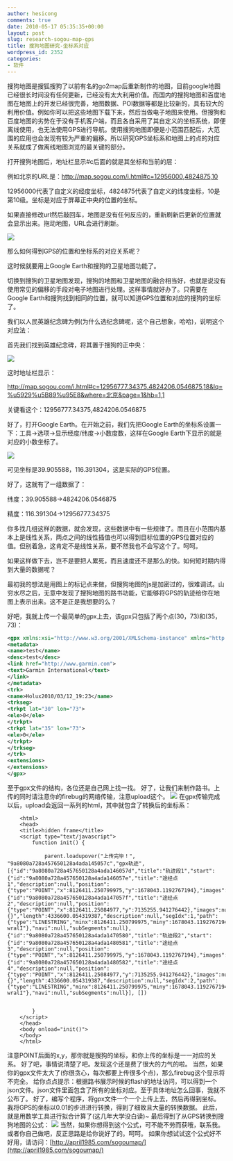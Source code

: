 ```yaml
---
author: hesicong
comments: true
date: 2010-05-17 05:35:35+00:00
layout: post
slug: research-sogou-map-gps
title: 搜狗地图研究-坐标系对应
wordpress_id: 2352
categories:
- 软件
---
```


搜狗地图是搜狐搜狗了以前有名的go2map后重新制作的地图，目前google地图已经很长时间没有任何更新，已经没有太大利用价值。而国内的搜狗地图和百度地图在地图上的开发已经很完善，地图数据、POI数据等都是比较新的，具有较大的利用价值。例如你可以把这些地图下载下来，然后当做电子地图来使用。但搜狗和百度地图的劣势在于没有手机客户端，而且各自采用了其自定义的坐标系统，即便离线使用，也无法使用GPS进行导航。使用搜狗地图即便是小范围匹配后，大范围的应用也会发现有较为严重的偏移。所以研究GPS坐标系和地图上的点的对应关系就成了做离线地图浏览的最关键的部分。

打开搜狗地图后，地址栏显示#c后面的就是其坐标和当前的层：

例如北京的URL是：http://map.sogou.com/i.html#c=12956000,4824875,10

12956000代表了自定义的经度坐标，4824875代表了自定义的纬度坐标，10是第10级。坐标是对应于屏幕正中央的位置的坐标。

如果直接修改url然后敲回车，地图是没有任何反应的，重新刷新后更新的位置就会显示出来。拖动地图，URL会进行刷新。

[](/images/sogoumap/capture.png)![](/images/sogoumap/image/thumb/capture.png)

那么如何得到GPS的位置和坐标系的对应关系呢？

这时候就要用上Google Earth和搜狗的卫星地图功能了。

切换到搜狗的卫星地图发现，搜狗的地图和卫星地图的融合相当好，也就是说没有使用常见的偏移的手段对电子地图进行处理。这样事情就好办了。只需要在Google Earth和搜狗找到相同的位置，就可以知道GPS位置和对应的搜狗的坐标了。

我们以人民英雄纪念碑为例(为什么选纪念碑呢，这个自己想象，哈哈)，说明这个对应法：

首先我们找到英雄纪念碑，将其置于搜狗的正中央：

[](/images/sogoumap/capture2.jpg)![](/images/sogoumap/image/thumb/capture2.jpg)

这时地址栏显示：

http://map.sogou.com/i.html#c=12956777.34375,4824206.0546875,18&lq=%u5929%u5B89%u95E8&where=北京&page=1&hb=1,1

关键看这个：12956777.34375,4824206.0546875

好了，打开Google Earth。在开始之前，我们先把Google Earth的坐标系设置一下：工具->选项->显示经度/纬度->小数度数，这样在Google Earth下显示的就是对应的小数坐标了。

[](/images/sogoumap/capture3.jpg)![](/images/sogoumap/image/thumb/capture3.jpg)

可见坐标是39.905588，116.391304，这是实际的GPS位置。

好了，这就有了一组数据了：

纬度：39.905588->4824206.0546875

精度：116.391304->12956777.34375

你多找几组这样的数据，就会发现，这些数据中有一些规律了。而且在小范围内基本上是线性关系，两点之间的线性插值也可以得到目标位置的GPS位置对应的值。但别着急，这肯定不是线性关系，要不然我也不会写这个了。呵呵。

如果这样做下去，岂不是要把人累死，而且速度还不是那么的快。如何短时期内得到大量的数据呢？

最初我的想法是用图上的标记点来做，但搜狗地图的js是加密过的，很难调试。山穷水尽之后，无意中发现了搜狗地图的路书功能，它能够将GPS的轨迹给你在地图上表示出来。这不是正是我想要的么？

好吧，我就上传一个最简单的gpx上去，该gpx只包括了两个点(30，73)和(35，73)：

``` xml
<gpx xmlns:xsi="http://www.w3.org/2001/XMLSchema-instance" xmlns="http://www.topografix.com/GPX/1/1" version="1.1" xsi:schemalocation="http://www.topografix.com/GPX/1/1 http://www.topografix.com/GPX/1/1/gpx.xsd" creator="KML2GPX">
<metadata>
<name>test</name>
<desc>test</desc>
<link href="http://www.garmin.com">
<text>Garmin International</text>
</link>
</metadata>
<trk>
<name>Holux2010/03/12_19:23</name>
<trkseg>
<trkpt lat="30" lon="73">
<ele>0</ele>
</trkpt>
<trkpt lat="35" lon="73">
<ele>0</ele>
</trkpt>
</trkseg>
</trk>
<extensions>
</extensions>
</gpx>
```

至于gpx文件的结构，各位还是自己网上找一找。
好了，让我们来制作路书。上传的同时请注意你的firebug的网络传输，注意upload这个。
[](/images/sogoumap/capture4.jpg)![](/images/sogoumap/image/thumb/capture4.jpg)
在gpx传输完成以后，upload会返回一系列的html，其中就包含了转换后的坐标系：

```
    <html>
    <head>
    <title>hidden frame</title>
    <script type="text/javascript">
    	function init() {

    		parent.loadupover("上传完毕！", "9a8080a728a457650128a4ada145057c","gpx轨迹", [{"id":"9a8080a728a457650128a4ada146057d","title":"轨迹段1","start":{"id":"9a8080a728a457650128a4ada146057e","title":"途经点1","description":null,"position":{"type":"POINT","x":8126411.250799975,"y":1678043.1192767194},"images":null},"end":{"id":"9a8080a728a457650128a4ada147057f","title":"途经点2","description":null,"position":{"type":"POINT","x":8126411.25084977,"y":7135255.941276442},"images":null},"timeSequence":"{}","length":4336600.054319387,"description":null,"segIdx":1,"path":{"type":"LINESTRING","minx":8126411.250799975,"miny":1678043.1192767194,"maxx":8126411.25084977,"maxy":7135255.941276442,"levels":"@@","points":"u{~nNulleB?wralI"},"navi":null,"subSegments":null},{"id":"9a8080a728a457650128a4ada1470580","title":"轨迹段2","start":{"id":"9a8080a728a457650128a4ada1480581","title":"途经点3","description":null,"position":{"type":"POINT","x":8126411.250799975,"y":1678043.1192767194},"images":null},"end":{"id":"9a8080a728a457650128a4ada1480582","title":"途经点4","description":null,"position":{"type":"POINT","x":8126411.25084977,"y":7135255.941276442},"images":null},"timeSequence":"{}","length":4336600.054319387,"description":null,"segIdx":2,"path":{"type":"LINESTRING","minx":8126411.250799975,"miny":1678043.1192767194,"maxx":8126411.25084977,"maxy":7135255.941276442,"levels":"@@","points":"u{~nNulleB?wralI"},"navi":null,"subSegments":null}], [])


    	}
    </script>
    </head>
    <body onload="init()">
    </body>
    </html>
```

注意POINT后面的x,y，那你就是搜狗的坐标，和你上传的坐标是一一对应的关系。
好了吧，事情说清楚了吧。发现这个还是费了很大的力气的啦。
当然，如果你的gpx文件太大了(你很贪心，每次都要上传很多个点)，那么firebug这个显示将不完全。
给你点点提示：根据路书展示时候的flash的地址访问，可以得到一个json文件。json文件里面包含了所有的坐标对应。至于具体地址怎么回事，我就不公布了。
好了，编写个程序，将gpx文件一个一个上传上去，然后再得到坐标。我将GPS的坐标以0.01的步进进行转换，得到了细致且大量的转换数据。
此后，就是用数学工具进行拟合计算了(这几年大学没白读)~
最后得到了从GPS转换到搜狗地图的公式：
[](/images/sogoumap/capture5.jpg)![](/images/sogoumap/image/thumb/capture5.jpg)
当然，如果你想得到这个公式，可不能不劳而获哦，联系我。或者你自己做吧，反正思路是给你说好了的。呵呵。
如果你想试试这个公式好不好用，请访问：[http://april1985.com/sogoumap/](http://april1985.com/sogoumap/)